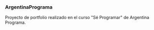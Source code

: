 ### ArgentinaPrograma

Proyecto de portfolio realizado en el curso "Sé Programar" de Argentina Programa.
